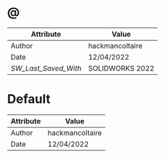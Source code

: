 # @
| Attribute | Value |
| ---  | ---     |
| Author | hackmancoltaire |
| Date | 12/04/2022 |
| _SW_Last_Saved_With_ | SOLIDWORKS 2022 |
# Default
| Attribute | Value |
| ---  | ---     |
| Author | hackmancoltaire |
| Date | 12/04/2022 |
